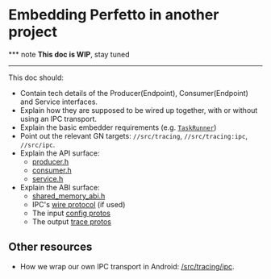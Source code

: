 # Embedding Perfetto in another project

*** note
**This doc is WIP**, stay tuned
<!-- TODO(primiano): write embedder guide doc. -->
***


This doc should:
- Contain tech details of the Producer(Endpoint), Consumer(Endpoint) and Service
  interfaces.
- Explain how they are supposed to be wired up together, with or without
  using an IPC transport.
- Explain the basic embedder requirements (e.g. [`TaskRunner`](/include/perfetto/base/task_runner.h))
- Point out the relevant GN targets:
  `//src/tracing`, `//src/tracing:ipc`, `//src/ipc`.
- Explain the API surface:
  - [producer.h](/include/perfetto/tracing/core/producer.h)
  - [consumer.h](/include/perfetto/tracing/core/consumer.h)
  - [service.h](/include/perfetto/tracing/core/tracing_service.h)
- Explain the ABI surface:
  - [shared_memory_abi.h](/include/perfetto/tracing/core/shared_memory_abi.h)
  - IPC's [wire protocol](/src/ipc/wire_protocol.proto) (if used)
  - The input [config protos](/protos/perfetto/config)
  - The output [trace protos](/protos/perfetto/trace)

Other resources
---------------
* How we wrap our own IPC transport in Android: [/src/tracing/ipc](/src/tracing/ipc).
